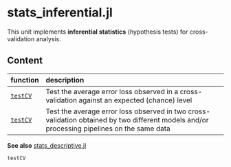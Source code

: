 # stats_inferential.jl

This unit implements **inferential statistics** (hypothesis tests) for cross-validation analysis.

## Content

|         function       |           description             |
|:-----------------------|:----------------------------------|
| [`testCV`](@ref)    | Test the average error loss observed in a cross-validation against an expected (chance) level|
| [`testCV`](@ref)    | Test the average error loss observed in two cross-validation obtained by two different models and/or processing pipelines on the same data |


**See also** [stats_descriptive.jl](@ref)

```@docs
testCV
```
